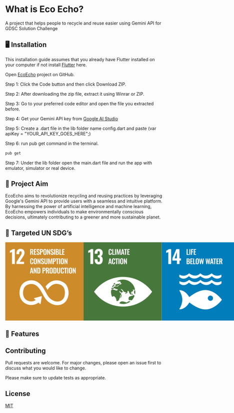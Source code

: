 # What is Eco Echo?
A project that helps people to recycle and reuse easier using Gemini API for GDSC Solution Challenge

## 🖥️ Installation

This installation guide assumes that you already have Flutter installed on your computer if not install [Flutter](https://docs.flutter.dev/get-started/install) here.

Open [EcoEcho](https://github.com/Aspendas/eco_echo) project on GitHub.

Step 1: Click the Code button and then click Download ZIP. 

Step 2: After downloading the zip file, extract it using Winrar or ZIP.

Step 3: Go to your preferred code editor and open the file you extracted before.

Step 4: Get your Gemini API key from [Google AI Studio](https://aistudio.google.com/)

Step 5: Create a .dart file in the lib folder name config.dart and paste (var apiKey = "YOUR_API_KEY_GOES_HERE";)

Step 6: run pub get command in the terminal.
```bash
pub get
```

Step 7: Under the lib folder open the main.dart file and run the app with emulator, simulator or real device.

## 🚀 Project Aim

EcoEcho aims to revolutionize recycling and reusing practices by leveraging Google's Gemini API to provide users with a seamless and intuitive platform. By harnessing the power of artificial intelligence and machine learning, EcoEcho empowers individuals to make environmentally conscious decisions, ultimately contributing to a greener and more sustainable planet.

## 🎯 Targeted UN SDG’s

<div style="display: flex;">
<img src="https://github.com/Aspendas/eco_echo/blob/main/assets/12.svg" alt="SDG 12" width="250" height="250">
<img src="https://github.com/Aspendas/eco_echo/blob/main/assets/13.svg" alt="SDG 13" width="250" height="250">
<img src="https://github.com/Aspendas/eco_echo/blob/main/assets/14.svg" alt="SDG 14" width="250" height="250">
<img src="https://github.com/Aspendas/eco_echo/blob/main/assets/15.svg" alt="SDG 15" width="250" height="250">
</div>

## 📖 Features


## Contributing

Pull requests are welcome. For major changes, please open an issue first
to discuss what you would like to change.

Please make sure to update tests as appropriate.

## License

[MIT](https://choosealicense.com/licenses/mit/)
